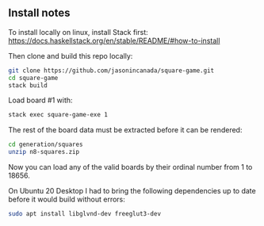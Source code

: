 ## Install notes

To install locally on linux, install Stack first: https://docs.haskellstack.org/en/stable/README/#how-to-install

Then clone and build this repo locally:

```bash
git clone https://github.com/jasonincanada/square-game.git
cd square-game
stack build
```

Load board #1 with:

```bash
stack exec square-game-exe 1
```

The rest of the board data must be extracted before it can be rendered:

```bash
cd generation/squares
unzip n8-squares.zip
```

Now you can load any of the valid boards by their ordinal number from 1 to 18656.


On Ubuntu 20 Desktop I had to bring the following dependencies up to date before it would build without errors:

```bash
sudo apt install libglvnd-dev freeglut3-dev
```

